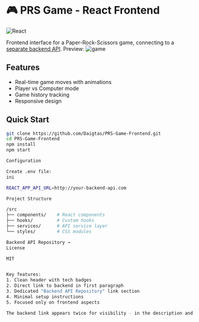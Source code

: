 # 🎮 PRS Game - React Frontend

![React](https://img.shields.io/badge/React-20232A?style=for-the-badge&logo=react&logoColor=61DAFB)

Frontend interface for a Paper-Rock-Scissors game, connecting to a [separate backend API](https://github.com/Daigtas/PRS-Game-Backend).
Preview:
![game](https://github.com/user-attachments/assets/b5b2d3a1-cf9f-4e46-8c82-fb1b9323b892)

## Features
- Real-time game moves with animations
- Player vs Computer mode
- Game history tracking
- Responsive design

## Quick Start
```bash
git clone https://github.com/Daigtas/PRS-Game-Frontend.git
cd PRS-Game-Frontend
npm install
npm start

Configuration

Create .env file:
ini

REACT_APP_API_URL=http://your-backend-api.com

Project Structure

/src
├── components/    # React components
├── hooks/         # Custom hooks
├── services/      # API service layer
└── styles/        # CSS modules

Backend API Repository →
License

MIT


Key features:
1. Clean header with tech badges
2. Direct link to backend in first paragraph
3. Dedicated "Backend API Repository" link section
4. Minimal setup instructions
5. Focused only on frontend aspects

The backend link appears twice for visibility - in the description and as a standalone section at the bottom.
